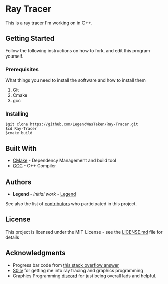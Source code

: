 # Ray Tracer
This is a ray tracer I'm working on in C++.

## Getting Started

Follow the following instructions on how to fork, and edit this program yourself.

### Prerequisites

What things you need to install the software and how to install them


1) Git
2) Cmake
3) gcc


### Installing

```
$git clone https://github.com/LegendWasTaken/Ray-Tracer.git
$cd Ray-Tracer
$cmake build
```
## Built With

* [CMake](https://cmake.org/) - Dependency Management and build tool
* [GCC](https://gcc.gnu.org/) - C++ Compiler

## Authors

* **Legend** - *Initial work* - [Legend](https://github.com/LegendWasTaken)

See also the list of [contributors](https://github.com/LegendWasTaken/Ray-Tracer/graphs/contributors) who participated in this project.

## License

This project is licensed under the MIT License - see the [LICENSE.md](LICENSE.md) file for details

## Acknowledgments

* Progress bar code from [this stack overflow answer](https://stackoverflow.com/questions/14539867/how-to-display-a-progress-indicator-in-pure-c-c-cout-printf)
* [S0lly](https://www.youtube.com/user/mozeeOnTV) for getting me into ray tracing and graphics programming
* Graphics Programming [discord](https://discord.gg/6mgNGk7) for just being overall lads and helpful.

